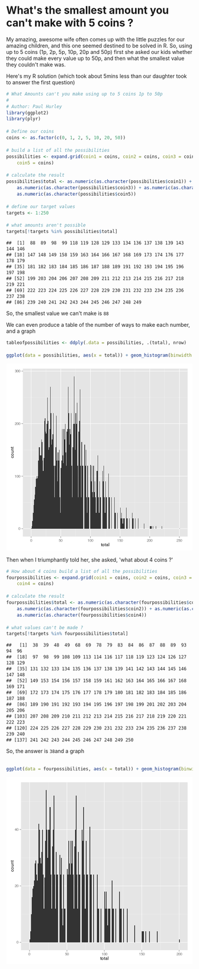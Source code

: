 # What's the smallest amount you can't make with 5 coins ?

My amazing, awesome wife often comes up with the little puzzles for our
amazing children, and this one seemed destined to be solved in R.  So, 
using up to 5 coins (1p, 2p, 5p, 10p, 20p and 50p) first she asked our 
kids whether they could make every value up to 50p, and then what the 
smallest value they couldn't make was.

Here's my R solution (which took about 5mins less than our daughter took 
to answer the first question)


```r
# What Amounts can't you make using up to 5 coins 1p to 50p
# 
# Author: Paul Hurley
library(ggplot2)
library(plyr)

# Define our coins
coins <- as.factor(c(0, 1, 2, 5, 10, 20, 50))

# build a list of all the possibilities
possibilities <- expand.grid(coin1 = coins, coin2 = coins, coin3 = coins, coin4 = coins, 
    coin5 = coins)

# calculate the result
possibilities$total <- as.numeric(as.character(possibilities$coin1)) + as.numeric(as.character(possibilities$coin2)) + 
    as.numeric(as.character(possibilities$coin3)) + as.numeric(as.character(possibilities$coin4)) + 
    as.numeric(as.character(possibilities$coin5))

# define our target values
targets <- 1:250

# what amounts aren't possible
targets[!targets %in% possibilities$total]
```

```
##  [1]  88  89  98  99 118 119 128 129 133 134 136 137 138 139 143 144 146
## [18] 147 148 149 158 159 163 164 166 167 168 169 173 174 176 177 178 179
## [35] 181 182 183 184 185 186 187 188 189 191 192 193 194 195 196 197 198
## [52] 199 203 204 206 207 208 209 211 212 213 214 215 216 217 218 219 221
## [69] 222 223 224 225 226 227 228 229 230 231 232 233 234 235 236 237 238
## [86] 239 240 241 242 243 244 245 246 247 248 249
```


So, the smallest value we can't make is 
`88`

We can even produce a table of the number of ways to make each
 number, and a graph

```r
tableofpossibilities <- ddply(.data = possibilities, .(total), nrow)

ggplot(data = possibilities, aes(x = total)) + geom_histogram(binwidth = 1)
```

![plot of chunk unnamed-chunk-2](figure/unnamed-chunk-2.png) 


Then when I triumphantly told her, she asked, 'what about 4 coins ?'

```r
# How about 4 coins build a list of all the possibilities
fourpossibilities <- expand.grid(coin1 = coins, coin2 = coins, coin3 = coins, 
    coin4 = coins)

# calculate the result
fourpossibilities$total <- as.numeric(as.character(fourpossibilities$coin1)) + 
    as.numeric(as.character(fourpossibilities$coin2)) + as.numeric(as.character(fourpossibilities$coin3)) + 
    as.numeric(as.character(fourpossibilities$coin4))

# what values can't be made ?
targets[!targets %in% fourpossibilities$total]
```

```
##   [1]  38  39  48  49  68  69  78  79  83  84  86  87  88  89  93  94  96
##  [18]  97  98  99 108 109 113 114 116 117 118 119 123 124 126 127 128 129
##  [35] 131 132 133 134 135 136 137 138 139 141 142 143 144 145 146 147 148
##  [52] 149 153 154 156 157 158 159 161 162 163 164 165 166 167 168 169 171
##  [69] 172 173 174 175 176 177 178 179 180 181 182 183 184 185 186 187 188
##  [86] 189 190 191 192 193 194 195 196 197 198 199 201 202 203 204 205 206
## [103] 207 208 209 210 211 212 213 214 215 216 217 218 219 220 221 222 223
## [120] 224 225 226 227 228 229 230 231 232 233 234 235 236 237 238 239 240
## [137] 241 242 243 244 245 246 247 248 249 250
```

So, the answer is `38`and a graph

```r

ggplot(data = fourpossibilities, aes(x = total)) + geom_histogram(binwidth = 1)
```

![plot of chunk unnamed-chunk-4](figure/unnamed-chunk-4.png) 


